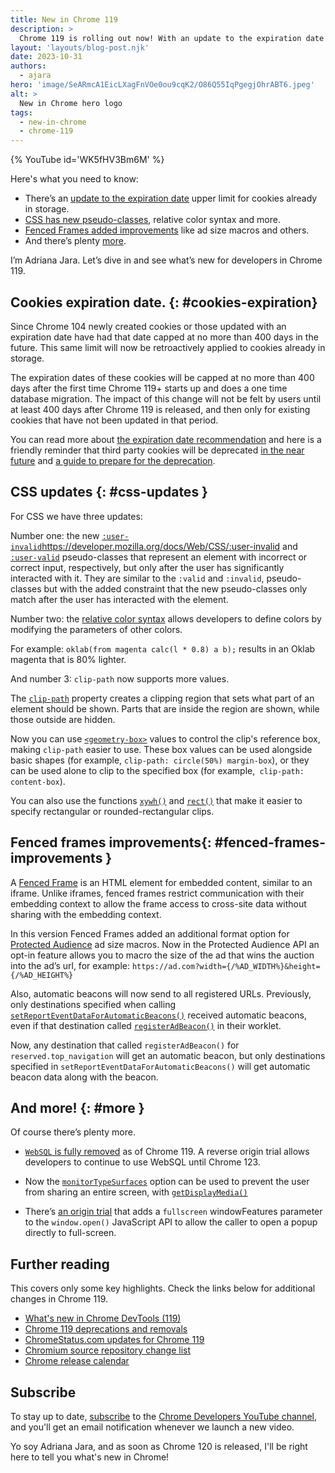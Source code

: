```yaml
---
title: New in Chrome 119
description: >
  Chrome 119 is rolling out now! With an update to the expiration date upper limit  for cookies already in storage. CSS has new pseudo classes, relative color syntax, Fenced Frames improvements like ad size macros, and there’s plenty more.
layout: 'layouts/blog-post.njk'
date: 2023-10-31
authors:
  - ajara
hero: 'image/SeARmcA1EicLXagFnVOe0ou9cqK2/O86Q55IqPgegjOhrABT6.jpeg'
alt: >
  New in Chrome hero logo
tags:
  - new-in-chrome
  - chrome-119
---
```


{% YouTube id='WK5fHV3Bm6M' %}

Here's what you need to know:

* There’s an [update to the expiration date](#cookies-expiration) upper limit  for cookies already in storage.
*  [CSS has new pseudo-classes](#css-updates), relative color syntax and more.
*  [Fenced Frames added improvements](#fenced-frames-improvements) like ad size macros and others.
*  And there’s plenty [more](#more).

I’m Adriana Jara. Let’s dive in and see what’s new for developers in Chrome 119.

## Cookies expiration date. {: #cookies-expiration}

Since Chrome 104 newly created cookies or those updated with an expiration date have had that date capped at no more than 400 days in the future. This same limit will now be retroactively applied to cookies already in storage.

The expiration dates of these cookies will be capped at no more than 400 days after the first time Chrome 119+ starts up and does a one time database migration. The impact of this change will not be felt by users until at least 400 days after Chrome 119 is released, and then only for existing cookies that have not been updated in that period.

You can read more about [the expiration date recommendation](https://httpwg.org/http-extensions/draft-ietf-httpbis-rfc6265bis.html#name-the-expires-attribute) and here is a friendly reminder that third party cookies will be deprecated [in the near future](https://privacysandbox.com/news/the-next-stages-of-privacy-sandbox-general-availability) and [a guide to prepare for the deprecation](/docs/privacy-sandbox/third-party-cookie-phase-out).

## CSS updates {: #css-updates }

For CSS we have three updates:

Number one: the new [`:user-invalid`]()https://developer.mozilla.org/docs/Web/CSS/:user-invalid and [`:user-valid`](https://developer.mozilla.org/docs/Web/CSS/:user-valid) pseudo-classes that represent an element with incorrect or correct input, respectively, but only after the user has significantly interacted with it. They are similar to the `:valid` and `:invalid`, pseudo-classes but with the added constraint that the new pseudo-classes only match after the user has interacted with the element.

Number two: the [relative color syntax](/blog/css-relative-color-syntax/) allows developers to define colors by modifying the parameters of other colors.

For example: `oklab(from magenta calc(l * 0.8) a b);` results in an Oklab magenta that is 80% lighter.

And number 3: `clip-path` now supports more values.

The [`clip-path`](https://developer.mozilla.org/docs/Web/CSS/clip-path) property creates a clipping region that sets what part of an element should be shown. Parts that are inside the region are shown, while those outside are hidden.

Now you can use [`<geometry-box>`](https://developer.mozilla.org/docs/Web/CSS/clip-path#geometry-box) values to control the clip's reference box, making `clip-path` easier to use. These box values can be used alongside basic shapes (for example, `clip-path: circle(50%) margin-box`), or they can be used alone to clip to the specified box (for example,` clip-path: content-box`).

You can also use the functions [`xywh()`](https://developer.mozilla.org/docs/Web/CSS/basic-shape/xywh) and [`rect()`](https://developer.mozilla.org/docs/Web/CSS/basic-shape/rect) that make it easier to specify rectangular or rounded-rectangular clips.


## Fenced frames improvements{: #fenced-frames-improvements }

A [Fenced Frame](/docs/privacy-sandbox/fenced-frame/) is an HTML element for embedded content, similar to an iframe. Unlike iframes, fenced frames restrict communication with their embedding context to allow the frame access to cross-site data without sharing with the embedding context.

In this version Fenced Frames added an additional format option for [Protected Audience](/docs/privacy-sandbox/protected-audience) ad size macros. Now in the Protected Audience API an opt-in feature allows you to macro the size of the ad that wins the auction into the ad’s url, for example:
`https://ad.com?width={/%AD_WIDTH%}&height={/%AD_HEIGHT%}`

Also, automatic beacons will now send to all registered URLs. Previously, only destinations specified when calling [`setReportEventDataForAutomaticBeacons()`](https://github.com/WICG/turtledove/blob/main/Fenced_Frames_Ads_Reporting.md#api-to-populate-event-data-for-reservedtop_navigation) received automatic beacons, even if that destination called [`registerAdBeacon()`](https://github.com/WICG/turtledove/blob/main/Fenced_Frames_Ads_Reporting.md#registeradbeacon) in their worklet.

Now, any destination that called `registerAdBeacon()` for `reserved.top_navigation` will get an automatic beacon, but only destinations specified in `setReportEventDataForAutomaticBeacons()` will get automatic beacon data along with the beacon.

## And more! {: #more }

Of course there’s plenty more.

* [`WebSQL` is fully removed](/blog/deprecating-web-sql/) as of Chrome 119. A reverse origin trial allows developers to continue to use WebSQL until Chrome 123.

* Now the [`monitorTypeSurfaces`](/docs/web-platform/screen-sharing-controls/#monitorTypeSurfaces) option can be used to prevent the user from sharing an entire screen, with [`getDisplayMedia()`](https://developer.mozilla.org/docs/Web/API/MediaDevices/getDisplayMedia)

* There’s [an origin trial](/origintrials/#/view_trial/106960491150049281) that adds a `fullscreen` windowFeatures parameter to the `window.open()` JavaScript API to allow the caller to open a popup directly to full-screen.

## Further reading

This covers only some key highlights. Check the links below for
additional changes in Chrome 119.

* [What's new in Chrome DevTools (119)](/blog/new-in-devtools-119/)
* [Chrome 119 deprecations and removals](/blog/deps-rems-119/)
* [ChromeStatus.com updates for Chrome 119](https://chromestatus.com/features#milestone%3D119)
* [Chromium source repository change list](https://chromium.googlesource.com/chromium/src/+log/118.0.5993.116..119.0.6045.63)
* [Chrome release calendar](https://chromiumdash.appspot.com/schedule)

## Subscribe

To stay up to date, [subscribe](https://goo.gl/6FP1a5) to the
[Chrome Developers YouTube channel](https://www.youtube.com/user/ChromeDevelopers/),
and you'll get an email notification whenever we launch a new video.

Yo soy Adriana Jara, and as soon as Chrome 120 is released, I'll be right here to
tell you what's new in Chrome!